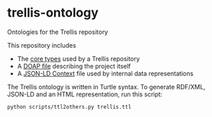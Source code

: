 # trellis-ontology
Ontologies for the Trellis repository

This repository includes
  * The [core types](trellis.ttl) used by a Trellis repository
  * A [DOAP file](doap.ttl) describing the project itself
  * A [JSON-LD Context](trellisresource.jsonld) file used by internal data representations

The Trellis ontology is written in Turtle syntax. To generate RDF/XML, JSON-LD and an HTML
representation, run this script:

    python scripts/ttl2others.py trellis.ttl

